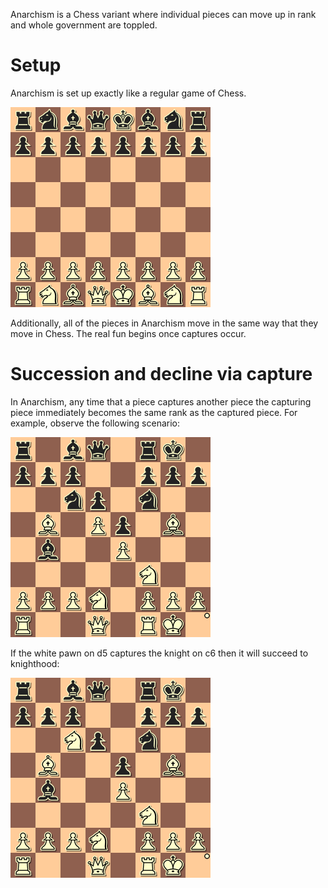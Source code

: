 Anarchism is a Chess variant where individual pieces can move up in rank and whole government are toppled.

Setup
=====

Anarchism is set up exactly like a regular game of Chess.

![setup](https://raw.githubusercontent.com/fogus/spiel/master/brettspiel/anarchism/graphics/setup.png)

Additionally, all of the pieces in Anarchism move in the same way that they move in Chess.  The real fun begins once captures occur.

Succession and decline via capture
==================================

In Anarchism, any time that a piece captures another piece the capturing piece immediately becomes the same rank as the captured piece.  For example, observe the following scenario:

![to-capture](https://raw.githubusercontent.com/fogus/spiel/master/brettspiel/anarchism/graphics/to-capture.png)

If the white pawn on d5 captures the knight on c6 then it will succeed to knighthood:

![knight-capture](https://raw.githubusercontent.com/fogus/spiel/master/brettspiel/anarchism/graphics/kcapture.png)